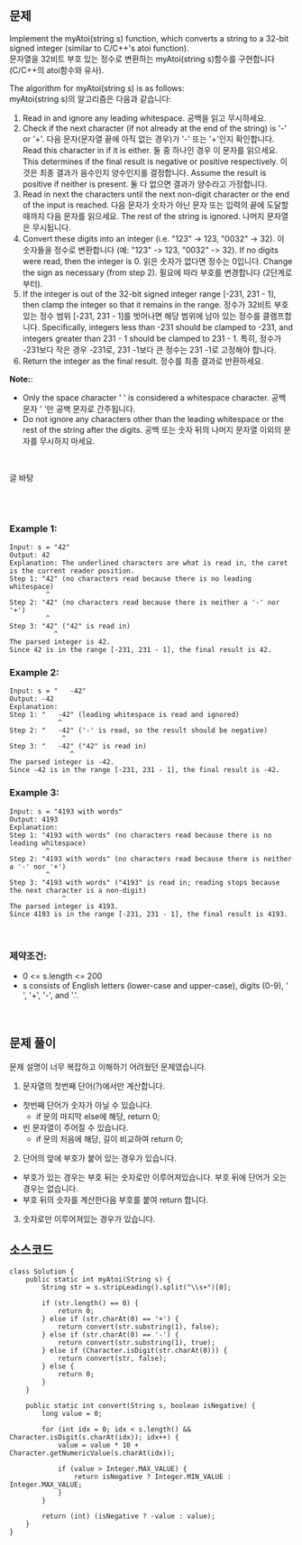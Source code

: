 ## 문제
Implement the <span style='background-color:#f6f9fa'>myAtoi(string s)</span> function, which converts a string to a 32-bit signed integer (similar to C/C++'s atoi function).  
문자열을 32비트 부호 있는 정수로 변환하는 <span style='background-color:#f6f9fa'>myAtoi(string s)</span>함수를 구현합니다(C/C++의 atoi함수와 유사).  

The algorithm for <span style='background-color:#f6f9fa'>myAtoi(string s)</span> is as follows:  
<span style='background-color:#f6f9fa'>myAtoi(string s)</span>의 알고리즘은 다음과 같습니다:
1. Read in and ignore any leading whitespace. 공백을 읽고 무시하세요.
2. Check if the next character (if not already at the end of the string) is '-' or '+'. 다음 문자(문자열 끝에 아직 없는 경우)가 '-' 또는 '+'인지 확인합니다. Read this character in if it is either. 둘 중 하나인 경우 이 문자를 읽으세요. This determines if the final result is negative or positive respectively. 이것은 최종 결과가 음수인지 양수인지를 결정합니다. Assume the result is positive if neither is present. 둘 다 없으면 결과가 양수라고 가정합니다.
3. Read in next the characters until the next non-digit character or the end of the input is reached. 다음 문자가 숫자가 아닌 문자 또는 입력의 끝에 도달할 때까지 다음 문자를 읽으세요. The rest of the string is ignored. 나머지 문자열은 무시됩니다.
4. Convert these digits into an integer (i.e. "123" -> 123, "0032" -> 32). 이 숫자들을 정수로 변환합니다 (예: "123" -> 123, "0032" -> 32). If no digits were read, then the integer is 0. 읽은 숫자가 없다면 정수는 0입니다. Change the sign as necessary (from step 2). 필요에 따라 부호를 변경합니다 (2단계로부터).
5. If the integer is out of the 32-bit signed integer range [-231, 231 - 1], then clamp the integer so that it remains in the range. 정수가 32비트 부호 있는 정수 범위 [-231, 231 - 1]를 벗어나면 해당 범위에 남아 있는 정수를 클램프합니다. Specifically, integers less than -231 should be clamped to -231, and integers greater than 231 - 1 should be clamped to 231 - 1. 특히, 정수가 -231보다 작은 경우 -231로, 231 -1보다 큰 정수는 231 -1로 고정해야 합니다.
6. Return the integer as the final result. 정수를 최종 결과로 반환하세요.

<b>Note:</b>: 
- Only the space character ' ' is considered a whitespace character. 공백 문자 ' '만 공백 문자로 간주됩니다.
- Do not ignore any characters other than the leading whitespace or the rest of the string after the digits. 공백 또는 숫자 뒤의 나머지 문자열 이외의 문자를 무시하지 마세요.
<br>


<span style='background-color:#f6f9fa'> 글 바탕 </span>

<br>
<br>

### Example 1:
~~~
Input: s = "42"
Output: 42
Explanation: The underlined characters are what is read in, the caret is the current reader position. 
Step 1: "42" (no characters read because there is no leading whitespace)
         ^
Step 2: "42" (no characters read because there is neither a '-' nor '+')
         ^
Step 3: "42" ("42" is read in)
           ^
The parsed integer is 42.
Since 42 is in the range [-231, 231 - 1], the final result is 42.
~~~

### Example 2:
~~~
Input: s = "   -42"
Output: -42
Explanation:
Step 1: "   -42" (leading whitespace is read and ignored)
            ^
Step 2: "   -42" ('-' is read, so the result should be negative)
             ^
Step 3: "   -42" ("42" is read in)
               ^
The parsed integer is -42.
Since -42 is in the range [-231, 231 - 1], the final result is -42.
~~~

### Example 3:
~~~
Input: s = "4193 with words"
Output: 4193
Explanation:
Step 1: "4193 with words" (no characters read because there is no leading whitespace)
         ^
Step 2: "4193 with words" (no characters read because there is neither a '-' nor '+')
         ^
Step 3: "4193 with words" ("4193" is read in; reading stops because the next character is a non-digit)
             ^
The parsed integer is 4193.
Since 4193 is in the range [-231, 231 - 1], the final result is 4193.
~~~

<br>

### 제약조건:
- 0 <= s.length <= 200
- s consists of English letters (lower-case and upper-case), digits (0-9), ' ', '+', '-', and '.'.

<br>

## 문제 풀이
문제 설명이 너무 복잡하고 이해하기 어려웠던 문제였습니다.  
1. 문자열의 첫번째 단어(?)에서만 계산합니다.
- 첫번째 단어가 숫자가 아닐 수 있습니다.
    - if 문의 마지막 else에 해당, return 0;
- 빈 문자열이 주어질 수 있습니다.
    - if 문의 처음에 해당, 길이 비교하여 return 0;
2. 단어의 앞에 부호가 붙어 있는 경우가 있습니다.
- 부호가 있는 경우는 부호 뒤는 숫자로만 이루어져있습니다. 부호 뒤에 단어가 오는 경우는 없습니다.
- 부호 뒤의 숫자를 계산한다음 부호를 붙여 return 합니다.
3. 숫자로만 이루어져있는 경우가 있습니다.

## 소스코드
~~~
class Solution {
    public static int myAtoi(String s) {
        String str = s.stripLeading().split("\\s+")[0];

        if (str.length() == 0) {
            return 0;
        } else if (str.charAt(0) == '+') {
            return convert(str.substring(1), false);
        } else if (str.charAt(0) == '-') {
            return convert(str.substring(1), true);
        } else if (Character.isDigit(str.charAt(0))) {
            return convert(str, false);
        } else {
            return 0;
        }
    }

    public static int convert(String s, boolean isNegative) {
        long value = 0;

        for (int idx = 0; idx < s.length() && Character.isDigit(s.charAt(idx)); idx++) {
            value = value * 10 + Character.getNumericValue(s.charAt(idx));

            if (value > Integer.MAX_VALUE) {
                return isNegative ? Integer.MIN_VALUE : Integer.MAX_VALUE;
            }
        }

        return (int) (isNegative ? -value : value);
    }
}
~~~
